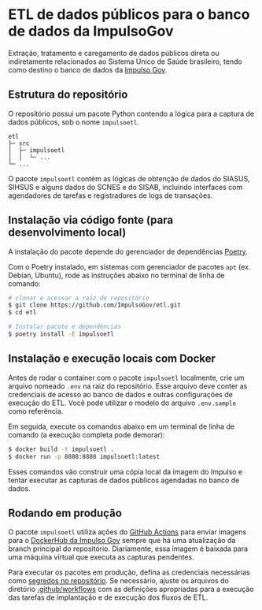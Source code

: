 <!--
SPDX-FileCopyrightText: 2021, 2022 ImpulsoGov <contato@impulsogov.org>

SPDX-License-Identifier: MIT
-->

# ETL de dados públicos para o banco de dados da ImpulsoGov

Extração, tratamento e caregamento de dados públicos direta ou indiretamente relacionados ao Sistema Único de Saúde brasileiro, tendo como destino o banco de dados da [Impulso Gov](https://impulsogov.org/).

## Estrutura do repositório

O repositório possui um pacote Python contendo a lógica para a
captura de dados públicos, sob o nome `impulsoetl`.

```plain
etl
├─ src
│  ├─ impulsoetl
│  │  └─ ...
└─ ...
```

O pacote `impulsoetl` contém as lógicas de obtenção de dados do SIASUS, SIHSUS
e alguns dados do SCNES e do SISAB, incluindo interfaces com agendadores de
tarefas e registradores de logs de transações.

## Instalação via código fonte (para desenvolvimento local)

A instalação do pacote depende do gerenciador de dependências [Poetry][].

Com o Poetry instalado, em sistemas com gerenciador de pacotes `apt` (ex. Debian, Ubuntu), rode as instruções abaixo no terminal de linha de comando:

[Poetry]: https://python-poetry.org/docs/#installation

```sh
# clonar e acessar a raíz do repositório
$ git clone https://github.com/ImpulsoGov/etl.git
$ cd etl

# Instalar pacote e dependências
$ poetry install -E impulsoetl
```

## Instalação e execução locais com Docker

Antes de rodar o container com o pacote `impulsoetl` localmente, crie um arquivo nomeado `.env` na raiz do repositório. Esse arquivo deve conter as credenciais de acesso ao banco de dados e outras configurações de execução do ETL. Você pode utilizar o modelo do arquivo `.env.sample` como referência.

Em seguida, execute os comandos abaixo em um terminal de linha de comando (a execução completa pode demorar):

```sh
$ docker build -t impulsoetl .
$ docker run -p 8888:8888 impulsoetl:latest
```

Esses comandos vão construir uma cópia local da imagem do Impulso e tentar executar as capturas de dados públicos agendadas no banco de dados.

## Rodando em produção

O pacote `impulsoetl` utiliza ações do
[GitHub Actions](https://docs.github.com/actions) para enviar imagens para o
[DockerHub da Impulso Gov](https://hub.docker.com/orgs/impulsogov/repositories)
sempre que há uma atualização da branch principal do repositório. Diariamente,
essa imagem é baixada para uma máquina virtual que executa as capturas
pendentes.

Para executar os pacotes em produção, defina as credenciais necessárias como [segredos no repositório](https://docs.github.com/en/actions/security-guides/encrypted-secrets). Se necessário, ajuste os arquivos do diretório [.github/workflows](./.github/workflows) com as definições apropriadas para a execução das tarefas de implantação e de execução dos fluxos de ETL.
